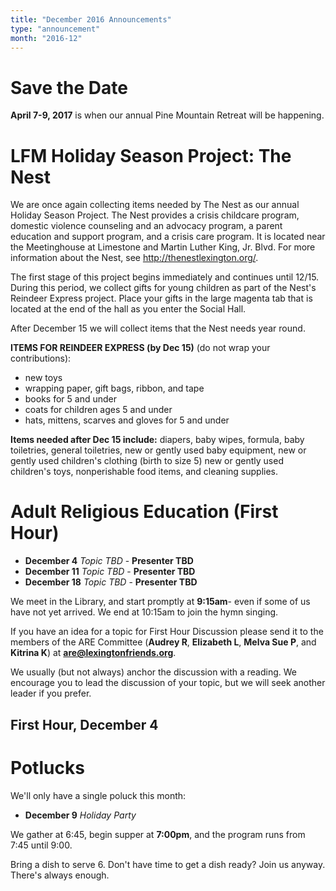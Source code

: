 ```yaml
---
title: "December 2016 Announcements"
type: "announcement"
month: "2016-12"
---
```


# Save the Date

**April 7-9, 2017** is when our annual Pine Mountain Retreat will be happening.

# LFM Holiday Season Project: The Nest

We are once again collecting items needed by The Nest as our annual Holiday
Season Project.  The Nest provides a crisis childcare program, domestic
violence counseling and an advocacy program, a parent education and support
program, and a crisis care program.  It is located near the Meetinghouse at
Limestone and Martin Luther King, Jr. Blvd.  For more information about the
Nest, see http://thenestlexington.org/.

The first stage of this project begins immediately and continues until 12/15.
During this period, we collect gifts for young children as part of the
Nest's Reindeer Express project.  Place your gifts in the large magenta tab
that is located at the end of the hall as you enter the Social Hall.

After December 15 we will collect items that the Nest needs year round.  

**ITEMS FOR REINDEER EXPRESS (by Dec 15)** (do not wrap your contributions):

* new toys
* wrapping paper, gift bags, ribbon, and tape
* books for 5 and under
* coats for children ages 5 and under
* hats, mittens, scarves and gloves for 5 and under

**Items needed after Dec 15 include:** diapers, baby wipes, formula, baby toiletries,
general toiletries, new or gently used baby equipment, new or gently used
children's clothing (birth to size 5) new or gently used children's toys,
nonperishable food items, and cleaning supplies.

# Adult Religious Education (First Hour)

* **December 4** *Topic TBD* - **Presenter TBD**
* **December 11** *Topic TBD* - **Presenter TBD**
* **December 18** *Topic TBD* - **Presenter TBD**

We meet in the Library, and start promptly at **9:15am**- even if some of us have
not yet arrived.  We end at 10:15am to join the hymn singing.

If you have an idea for a topic for First Hour Discussion please send it to
the members of the ARE Committee (**Audrey R**, **Elizabeth L**, **Melva
Sue P**, and **Kitrina K**) at **are@lexingtonfriends.org**.

We usually (but not always) anchor the discussion with a reading.  We encourage
you to lead the discussion of your topic, but we will seek another leader if
you prefer.

## First Hour, December 4

# Potlucks

We'll only have a single poluck this month:

* **December 9** *Holiday Party*

We gather at 6:45, begin supper at **7:00pm**, and the program runs from 7:45
until 9:00.

Bring a dish to serve 6. Don't have time to get a dish ready?  Join us anyway.
There's always enough.  

